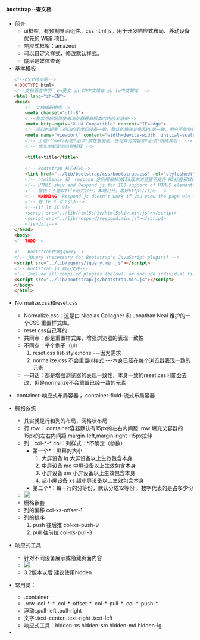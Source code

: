 #### bootstrap--查文档

- 简介
  + ui框架，有预制界面组件。css html js。用于开发响应式布局、移动设备优先的 WEB 项目。
  + 响应式框架：amazeui
  + 可以自定义样式，修改默认样式。
  + 底层是媒体查询
- 基本模板

```html
   <!--h5文档申明-->
   <!DOCTYPE html>
   <!--文档语言申明  en英文 zh-CN中文简体 zh-tw中文繁体 -->
   <html lang="zh-CN">
   <head>
       <!--文档编码申明-->
       <meta charset="utf-8">
       <!--要求当前网页使用浏览器最高版本的内核来渲染-->
       <meta http-equiv="X-UA-Compatible" content="IE=edge">
       <!--视口的设置：视口的宽度和设备一致，默认的缩放比例和PC端一致，用户不能自行缩放-->
       <meta name="viewport" content="width=device-width, initial-scale=1, user-scalable=0">
       <!-- 上述3个meta标签*必须*放在最前面，任何其他内容都*必须*跟随其后！ -->
       <!-- 优先加载和浏览器解释 -->
   
       <title>title</title>
   
       <!-- Bootstrap 核心样式-->
       <link href="../lib/bootstrap/css/bootstrap.css" rel="stylesheet">
       <!-- html5shiv 和  respond 分别用来解决IE8版本浏览器不支持 H5标签和媒体查询的  不兼容问题-->
       <!-- HTML5 shiv and Respond.js for IE8 support of HTML5 elements and media queries -->
       <!-- 警告：不能以file形式打开，本地打开。最好http://打开 -->
       <!-- WARNING: Respond.js doesn't work if you view the page via file:// -->
       <!-- 在 IE 9 以下引入-->
       <!--[if lt IE 9]>
       <script src="../lib/html5shiv/html5shiv.min.js"></script>
       <script src="../lib/respond/respond.min.js"></script>
       <![endif]-->
   </head>
   <body>
   <!--TODO-->
    
   <!-- bootstrap依赖jquery-->
   <!-- jQuery (necessary for Bootstrap's JavaScript plugins) -->
   <script src="../lib/jquery/jquery.min.js"></script>
   <!-- bootstrap js 核心文件-->
   <!-- Include all compiled plugins (below), or include individual files as needed -->
   <script src="../lib/bootstrap/js/bootstrap.min.js"></script>
   </body>
   </html>
```

- Normalize.css和reset.css
  + Normalize.css：这是由 Nicolas Gallagher 和 Jonathan Neal 维护的一个CSS 重置样式库。
  + reset.css自己写的
  + 共同点：都是重置样式库，增强浏览器的表现一致性
  + 不同点：举个例子（ul）
    1. reset.css   list-style:none ---因为需求
    2. normalize.css 不会重置ul样式 ---本身已经在每个浏览器表现一致的元素
  + 一句话：都是增强浏览器的表现一致性，本身一致的reset.css可能会去改，但是normalize不会重置已经一致的元素
- .container-响应式布局容器；.container-fluid-流式布局容器
- 栅格系统
  + 其实就是行和列的布局，网格状布局
  + 行.row：.container容器默认有15px的左右内间距  .row 填充父容器的15px的左右内间距   margin-left,margin-right -15px拉伸 
  + 列：col-\*-*  col：列样式：*不确定（参数）
    - 第一个*：屏幕的大小
      1. 大屏设备     lg   大屏设备以上生效包含本身
      2. 中屏设备     md   中屏设备以上生效包含本身
      3. 小屏设备     sm   小屏设备以上生效包含本身
      4. 超小屏设备   xs   超小屏设备以上生效包含本身
    - 第二个*：每一行的分等份，默认分成12等份 ，数字代表的是占多少份
  + ![](E:/04-学习/移动web/images/栅格.png)  
  + 栅格嵌套
  + 列的偏移 col-xs-offset-1
  + 列的排序 
    1. push 往后推 col-xs-push-9
    2. pull 往前拉 col-xs-pull-3
 - 响应式工具
   + 针对不同设备展示或隐藏页面内容
   + ![](E:/04-学习/移动web/images/响应式工具.png) 
   + 3.2版本以后  建议使用hidden
- 常用类：
  + .container
  + .row  .col-\*-*  .col-\*-offset-*  .col-\*-pull-*  .col-\*-push-*
  + 浮动:.pull-left .pull-right 
  + 文字:.text-center .text-right .text-left  
  + 响应式工具：hidden-xs hidden-sm hidden-md hidden-lg

- 

#### 